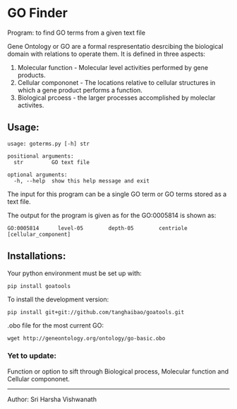 # GO Finder
Program: to find GO terms from a given text file

Gene Ontology or GO are a formal respresentatio desrcibing the biological domain with relations to operate them.
It is defined in three aspects:
1. Molecular function - Molecular level activities performed by gene products.
2. Cellular compononet - The locations relative to cellular structures in which a gene product performs a function.
3. Biological prcoess - the larger processes accomplished by moleclar activites.

## Usage:
```
usage: goterms.py [-h] str

positional arguments:
  str         GO text file

optional arguments:
  -h, --help  show this help message and exit
```

The input for this program can be a single GO term or GO terms stored as a text file.

The output for the program is given as for the GO:0005814  is shown as:
```
GO:0005814      level-05        depth-05        centriole [cellular_component]
```

## Installations:
Your python environment must be set up with:

```
pip install goatools
```

To install the development version:

```
pip install git+git://github.com/tanghaibao/goatools.git
```

.obo file for the most current GO:

```
wget http://geneontology.org/ontology/go-basic.obo
```

### Yet to update:
Function or option to sift through Biological process, Molecular function and Cellular compononet.

___________________________________________________

Author: Sri Harsha Vishwanath
